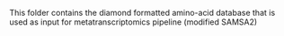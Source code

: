
This folder contains the diamond formatted amino-acid database that is used as input for metatranscriptomics pipeline (modified SAMSA2)
